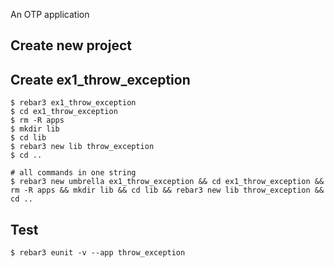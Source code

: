 An OTP application

Create new project
----	
Create ex1_throw_exception
----	
	$ rebar3 ex1_throw_exception
	$ cd ex1_throw_exception
	$ rm -R apps
	$ mkdir lib
	$ cd lib
	$ rebar3 new lib throw_exception
	$ cd ..
	
	# all commands in one string
	$ rebar3 new umbrella ex1_throw_exception && cd ex1_throw_exception && rm -R apps && mkdir lib && cd lib && rebar3 new lib throw_exception && cd ..

Test
-----
	$ rebar3 eunit -v --app throw_exception
	